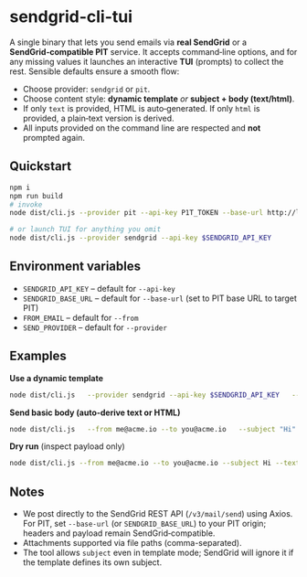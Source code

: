 
# sendgrid-cli-tui

A single binary that lets you send emails via **real SendGrid** or a **SendGrid‑compatible PIT** service. It accepts command‑line options, and for any missing values it launches an interactive **TUI** (prompts) to collect the rest. Sensible defaults ensure a smooth flow:

- Choose provider: `sendgrid` or `pit`.
- Choose content style: **dynamic template** *or* **subject + body (text/html)**.
- If only `text` is provided, HTML is auto‑generated. If only `html` is provided, a plain‑text version is derived.
- All inputs provided on the command line are respected and **not** prompted again.

## Quickstart

```bash
npm i
npm run build
# invoke
node dist/cli.js --provider pit --api-key P1T_TOKEN --base-url http://localhost:3000   --from you@example.com --to them@example.com --subject "Hello" --text "Hi there"

# or launch TUI for anything you omit
node dist/cli.js --provider sendgrid --api-key $SENDGRID_API_KEY
```

## Environment variables

- `SENDGRID_API_KEY` – default for `--api-key`
- `SENDGRID_BASE_URL` – default for `--base-url` (set to PIT base URL to target PIT)
- `FROM_EMAIL` – default for `--from`
- `SEND_PROVIDER` – default for `--provider`

## Examples

**Use a dynamic template**
```bash
node dist/cli.js   --provider sendgrid --api-key $SENDGRID_API_KEY   --from no-reply@acme.io --to user@acme.io   --template-id d-1234567890abcdef1234567890abcdef   --data '{"firstName":"Ada"}'
```

**Send basic body (auto-derive text or HTML)**
```bash
node dist/cli.js   --from me@acme.io --to you@acme.io   --subject "Hi" --text "Hello there"
```

**Dry run** (inspect payload only)
```bash
node dist/cli.js --from me@acme.io --to you@acme.io --subject Hi --text Hello --dry-run
```

## Notes

- We post directly to the SendGrid REST API (`/v3/mail/send`) using Axios. For PIT, set `--base-url` (or `SENDGRID_BASE_URL`) to your PIT origin; headers and payload remain SendGrid‑compatible.
- Attachments supported via file paths (comma-separated).
- The tool allows `subject` even in template mode; SendGrid will ignore it if the template defines its own subject.
